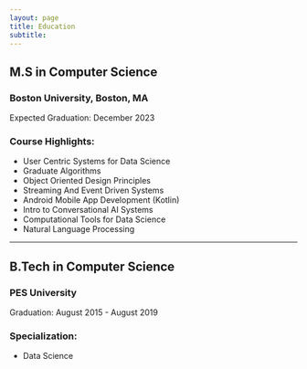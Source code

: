 ```yaml
---
layout: page
title: Education
subtitle: 
---
```


## M.S in Computer Science
### Boston University, Boston, MA
Expected Graduation: December 2023

### Course Highlights:
- User Centric Systems for Data Science
- Graduate Algorithms
- Object Oriented Design Principles
- Streaming And Event Driven Systems
- Android Mobile App Development (Kotlin)
- Intro to Conversational AI Systems
- Computational Tools for Data Science
- Natural Language Processing

---

## B.Tech in Computer Science
### PES University
Graduation: August 2015 - August 2019

### Specialization:
- Data Science


